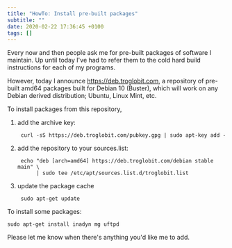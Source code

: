 ```yaml
---
title: "HowTo: Install pre-built packages"
subtitle: ""
date: 2020-02-22 17:36:45 +0100
tags: []
---
```


Every now and then people ask me for pre-built packages of software I
maintain.  Up until today I've had to refer them to the cold hard build
instructions for each of my programs.

<!--more-->

However, today I announce <https://deb.troglobit.com>, a repository of
pre-built amd64 packages built for Debian 10 (Buster), which will work
on any Debian derived distribution; Ubuntu, Linux Mint, etc.

To install packages from this repository,

1. add the archive key:

        curl -sS https://deb.troglobit.com/pubkey.gpg | sudo apt-key add -

2. add the repository to your sources.list:

        echo "deb [arch=amd64] https://deb.troglobit.com/debian stable main" \
             | sudo tee /etc/apt/sources.list.d/troglobit.list

3. update the package cache

        sudo apt-get update

To install some packages:

    sudo apt-get install inadyn mg uftpd

Please let me know when there's anything you'd like me to add.
